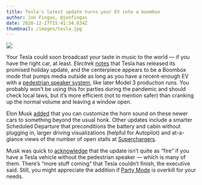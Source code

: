 ```yaml
---
title: Tesla's latest update turns your EV into a boombox
author: Jon Fingas, @jonfingas
date: 2020-12-27T15:41:34.034Z
thumbnail: /images/tesla.jpg
---
```

<!--StartFragment-->

<img src="https://o.aolcdn.com/images/dims?thumbnail=640%2C&quality=95&image_uri=https%3A%2F%2Fs.yimg.com%2Fos%2Fcreatr-uploaded-images%2F2020-10%2Fba1d7570-1bb7-11eb-b13c-b010545fb6c4&client=amp-blogside-v2&signature=7302c108035c8f0ccc1c313928ea05ef50772430" />

Your Tesla could soon broadcast your taste in music to the world — if you have the right car, at least. *Electrek* [notes](https://electrek.co/2020/12/26/tesla-software-update-turns-your-car-into-boombox-more/) that Tesla has released its promised holiday update, and the centerpiece appears to be a Boombox mode that pumps media outside as long as you have a recent-enough EV with a [pedestrian speaker system](https://www.engadget.com/2020-01-12-tesla-cars-talk-to-pedestrians.html), like later Model 3 production runs. You probably won’t be using this for parties during the pandemic and should check local laws, but it’s more efficient (not to mention safer) than cranking up the normal volume and leaving a window open.

Elon Musk [added](https://twitter.com/elonmusk/status/1342574459882852352) that you can customize the horn sound on these newer cars to something beyond the usual honk. Other updates include a smarter Scheduled Departure that preconditions the battery and cabin without plugging in, larger driving visualizations (helpful for Autopilot) and at-a-glance views of the number of open stalls at [Superchargers](https://www.engadget.com/2019-09-29-tesla-first-major-v3-supercharger-rollout-in-canada.html).

Musk was quick to [acknowledge](https://twitter.com/elonmusk/status/1342577920565411841) that the update isn’t quite as “fire” if you have a Tesla vehicle without the pedestrian speaker — which is many of them. There’s “more stuff coming” that Tesla couldn’t finish, the executive said. Still, you might appreciate the addition if [Party Mode](https://www.engadget.com/2018-07-31-tesla-party-and-camper-mode.html) is overkill for your needs.

<!--EndFragment-->